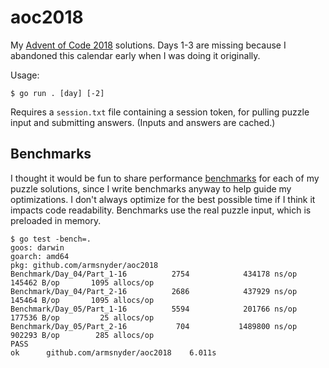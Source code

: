 # aoc2018

My [Advent of Code 2018](https://adventofcode.com/2018) solutions. Days 1-3 are missing because I
abandoned this calendar early when I was doing it originally.

Usage:

```
$ go run . [day] [-2]
```

Requires a `session.txt` file containing a session token, for pulling puzzle input and submitting answers.
(Inputs and answers are cached.)

## Benchmarks

I thought it would be fun to share performance [benchmarks](https://golang.org/pkg/testing/#hdr-Benchmarks)
for each of my puzzle solutions, since I write benchmarks anyway to help guide my optimizations.
I don't always optimize for the best possible time if I think it impacts code readability.
Benchmarks use the real puzzle input, which is preloaded in memory.

```
$ go test -bench=.
goos: darwin
goarch: amd64
pkg: github.com/armsnyder/aoc2018
Benchmark/Day_04/Part_1-16          2754            434178 ns/op          145462 B/op       1095 allocs/op
Benchmark/Day_04/Part_2-16          2686            437929 ns/op          145464 B/op       1095 allocs/op
Benchmark/Day_05/Part_1-16          5594            201766 ns/op          177536 B/op         25 allocs/op
Benchmark/Day_05/Part_2-16           704           1489800 ns/op          902293 B/op        285 allocs/op
PASS
ok      github.com/armsnyder/aoc2018    6.011s
```
